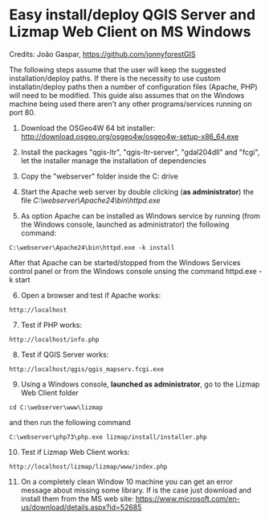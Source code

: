 # Easy install/deploy QGIS Server and Lizmap Web Client on MS Windows

Credits: João Gaspar, https://github.com/jonnyforestGIS

The following steps assume that the user will keep the suggested installation/deploy paths. If there is the necessity to use custom installatin/deploy paths then a number of configuration files (Apache, PHP) will need to be modified. This guide also assumes that on the Windows machine being used there aren't any other programs/services running on port 80.

1) Download the OSGeo4W 64 bit installer: http://download.osgeo.org/osgeo4w/osgeo4w-setup-x86_64.exe

2) Install the packages "qgis-ltr", "qgis-ltr-server", "gdal204dll" and "fcgi", let the installer manage the installation of dependencies

3) Copy the "webserver" folder inside the C: drive

4) Start the Apache web server by double clicking (**as administrator**) the file *C:\webserver\Apache24\bin\httpd.exe*

5) As option Apache can be installed as Windows service by running (from the Windows console, launched as administrator) the following command:

```
C:\webserver\Apache24\bin\httpd.exe -k install
```

After that Apache can be started/stopped from the Windows Services control panel or from the Windows console unsing the command httpd.exe -k start

6) Open a browser and test if Apache works:

```
http://localhost
```

7) Test if PHP works:

```
http://localhost/info.php
```

8) Test if QGIS Server works:

```
http://localhost/qgis/qgis_mapserv.fcgi.exe
```

9) Using a Windows console, **launched as administrator**, go to the Lizmap Web Client folder

```
cd C:\webserver\www\lizmap
```

and then run the following command

```
C:\webserver\php73\php.exe lizmap/install/installer.php
```

10) Test if Lizmap Web Client works:

```
http://localhost/lizmap/lizmap/www/index.php
```

11) On a completely clean Window 10 machine you can get an error message about missing some library. If is the case just download and install them from the MS web site: https://www.microsoft.com/en-us/download/details.aspx?id=52685
